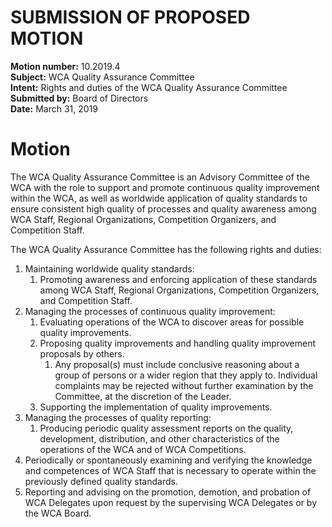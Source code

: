 # SUBMISSION OF PROPOSED MOTION

**Motion number:** 10.2019.4  
**Subject:** WCA Quality Assurance Committee  
**Intent:** Rights and duties of the WCA Quality Assurance Committee  
**Submitted by:** Board of Directors  
**Date:** March 31, 2019  

# Motion

The WCA Quality Assurance Committee is an Advisory Committee of the WCA with the role to support and promote continuous quality improvement within the WCA, as well as worldwide application of quality standards to ensure consistent high quality of processes and quality awareness among WCA Staff, Regional Organizations, Competition Organizers, and Competition Staff.

The WCA Quality Assurance Committee has the following rights and duties:

1. Maintaining worldwide quality standards:
   1. Promoting awareness and enforcing application of these standards among WCA Staff, Regional Organizations, Competition Organizers, and Competition Staff.
2. Managing the processes of continuous quality improvement:
   1. Evaluating operations of the WCA to discover areas for possible quality improvements.
   2. Proposing quality improvements and handling quality improvement proposals by others.
      1. Any proposal(s) must include conclusive reasoning about a group of persons or a wider region that they apply to. Individual complaints may be rejected without further examination by the Committee, at the discretion of the Leader.
   3. Supporting the implementation of quality improvements.
3. Managing the processes of quality reporting:
   1. Producing periodic quality assessment reports on the quality, development, distribution, and other characteristics of the operations of the WCA and of WCA Competitions.
4. Periodically or spontaneously examining and verifying the knowledge and competences of WCA Staff that is necessary to operate within the previously defined quality standards.
5. Reporting and advising on the promotion, demotion, and probation of WCA Delegates upon request by the supervising WCA Delegates or by the WCA Board.
